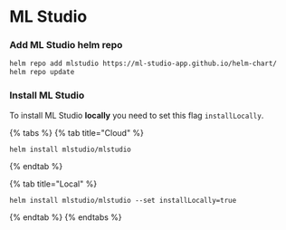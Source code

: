 # ML Studio

### Add ML Studio helm repo

```bash
helm repo add mlstudio https://ml-studio-app.github.io/helm-chart/
helm repo update
```

### Install ML Studio

To install ML Studio **locally** you need to set this flag `installLocally`.

{% tabs %}
{% tab title="Cloud" %}
```bash
helm install mlstudio/mlstudio
```
{% endtab %}

{% tab title="Local" %}
```
helm install mlstudio/mlstudio --set installLocally=true
```
{% endtab %}
{% endtabs %}




